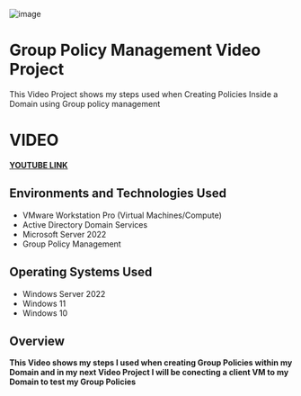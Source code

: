 <p align="center">
  
![image](https://github.com/user-attachments/assets/49e2d4ae-ea00-4c87-bc3b-54a4013fcc32)



</p>

<h1>Group Policy Management Video Project</h1>
This Video Project shows my steps used when Creating Policies Inside a Domain using Group policy management<br />

<h1> VIDEO </h1>

**[YOUTUBE LINK](https://youtu.be/R2FKHZOf_lY)**


<h2>Environments and Technologies Used</h2>

- VMware Workstation Pro (Virtual Machines/Compute)
- Active Directory Domain Services
- Microsoft Server 2022
- Group Policy Management

<h2>Operating Systems Used </h2>

- Windows Server 2022
- Windows 11
- Windows 10



<h2>Overview</h2>




**This Video shows my steps I used when creating Group Policies within my Domain and in my next Video Project I will be conecting a client VM to my Domain to test my Group Policies**







